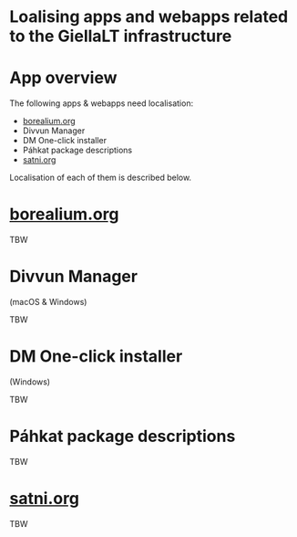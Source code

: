 # Loalising apps and webapps related to the GiellaLT infrastructure

# App overview

The following apps & webapps need localisation:

- [borealium.org](https://borealium.org)
- Divvun Manager
- DM One-click installer
- Páhkat package descriptions
- [satni.org](https://satni.org)

Localisation of each of them is described below.

# [borealium.org](https://borealium.org)

TBW

# Divvun Manager

(macOS & Windows)

TBW

# DM One-click installer

(Windows)

TBW

# Páhkat package descriptions

TBW

# [satni.org](https://satni.org)

TBW
